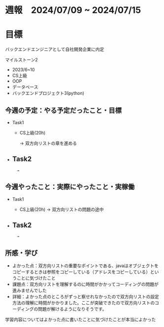 
# 週報　2024/07/09 ~ 2024/07/15

# 目標
バックエンドエンジニアとして自社開発企業に内定

マイルストーン2　
   - 2023/6~10
   - CS上級
   - OOP
   - データベース
   - バックエンドプロジェクト3(python)



## 今週の予定：やる予定だったこと・目標
- Task1
    - CS上級(20h)
        
        → 双方向リストの章を進める

- Task2
    -  
        
        → 



## 今週やったこと：実際にやったこと・実稼働
- Task1
    - CS上級(20h)
        → 双方向リストの問題の途中
    
- Task2
    -  

        → 

    
## 所感・学び
- よかった点：双方向リストの重要なポイントである、javaはオブジェクトをコピーするときは参照をコピーしている（アドレスをコピーしている）ということに気づけたこと
- 課題点：双方向リストを理解するのに時間がかかってコーディングの問題が進みませんでした
- 詳細：よかった点のところがずっと察せれなかったので双方向リストの設定方法の理解に時間がかかりました。ここが突破できたので双方向リストのコーディングの問題が解けるようになりそうです。



学習内容についてはよかった点に書いたことに気づけたことが本当によかった









